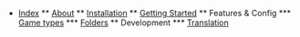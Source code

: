 <!-- docs/_sidebar.md -->

* [Index](./)
** [About](./about)
** [Installation](./install)
** [Getting Started](./getting-started)
** Features & Config
*** [Game types](./game-types)
*** [Folders](./folders)
** Development
*** [Translation](./translation)